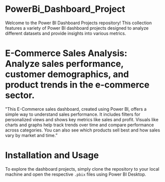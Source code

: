 # PowerBi_Dashboard_Project
Welcome to the Power BI Dashboard Projects repository! This collection features a variety of Power BI dashboard projects designed to analyze different datasets and provide insights into various metrics.

# E-Commerce Sales Analysis: Analyze sales performance, customer demographics, and product trends in the e-commerce sector.
"This E-Commerce sales dashboard, created using Power BI, offers a simple way to understand sales performance. It includes filters for personalized views and shows key metrics like sales and profit. Visuals like charts and graphs help track trends over time and compare performance across categories. You can also see which products sell best and how sales vary by market and time.”

# Installation and Usage
To explore the dashboard projects, simply clone the repository to your local machine and open the respective `.pbix` files using Power BI Desktop.

